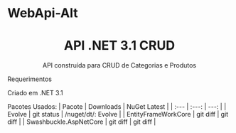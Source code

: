 # WebApi-Alt

<h1 align="center">API .NET 3.1  CRUD </h1>
<p align="center">API construída para CRUD de Categorias e Produtos</p>



Requerimentos

Criado em .NET 3.1 

Pacotes Usados:
| Pacote  | Downloads | NuGet Latest |
| :---         |     :---:      |          ---: |
| Evolve   | git status     | /nuget/dt/: Evolve   |
| EntityFrameWorkCore     | git diff       | git diff      |
| Swashbuckle.AspNetCore     | git diff       | git diff      |
